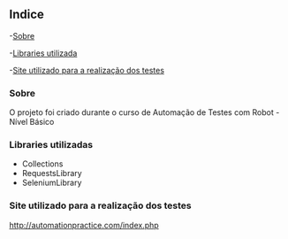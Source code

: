 ## Indice
-[Sobre](#-sobre)

-[Libraries utilizada](#libraries-utilizadas)

-[Site utilizado para a realização dos testes](#site-utilizado-para-a-realização-dos-testes)

### Sobre
O projeto foi criado durante o curso de Automação de Testes com Robot - Nível Básico

### Libraries utilizadas
- Collections
- RequestsLibrary
- SeleniumLibrary
  
### Site utilizado para a realização dos testes
http://automationpractice.com/index.php